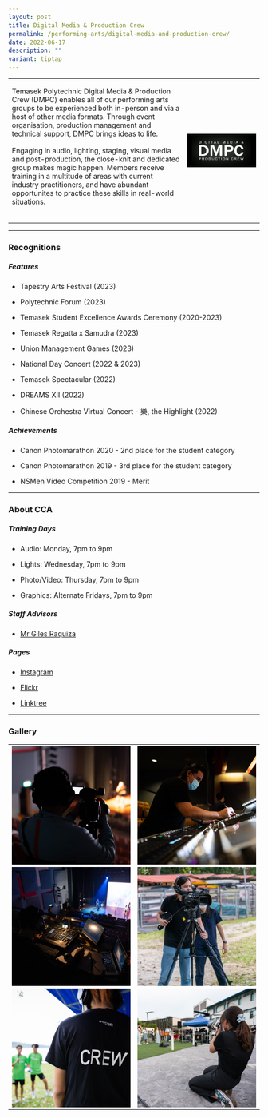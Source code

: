 ```yaml
---
layout: post
title: Digital Media & Production Crew
permalink: /performing-arts/digital-media-and-production-crew/
date: 2022-06-17
description: ""
variant: tiptap
---
```

<table style="minWidth: 50px">
<colgroup>
<col>
<col>
</colgroup>
<tbody>
<tr>
<td rowspan="1" colspan="1">
<p>Temasek Polytechnic Digital Media &amp; Production Crew (DMPC) enables
all of our performing arts groups to be experienced both in-person and
via a host of other media formats. Through event organisation, production
management and technical support, DMPC brings ideas to life.
<br>
<br>Engaging in audio, lighting, staging, visual media and post-production,
the close-knit and dedicated group makes magic happen. Members receive
training in a multitude of areas with current industry practitioners, and
have abundant opportunites to practice these skills in real-world situations.
<br>
<br>
</p>
</td>
<td rowspan="1" colspan="1">
<div class="isomer-image-wrapper">
<img style="display:block;margin-left:auto;margin-right:auto;" height="auto" width="100%" alt="DMPC" src="/images/Arts/DMPC/DMPC_logo.png">
</div>
</td>
</tr>
</tbody>
</table>
<hr>
<h3>Recognitions</h3>
<h5>Features</h5>
<ul data-tight="true" class="tight">
<li>
<p>Tapestry Arts Festival (2023)</p>
</li>
<li>
<p>Polytechnic Forum (2023)</p>
</li>
<li>
<p>Temasek Student Excellence Awards Ceremony (2020-2023)</p>
</li>
<li>
<p>Temasek Regatta x Samudra (2023)</p>
</li>
<li>
<p>Union Management Games (2023)</p>
</li>
<li>
<p>National Day Concert (2022 &amp; 2023)</p>
</li>
<li>
<p>Temasek Spectacular (2022)</p>
</li>
<li>
<p>DREAMS XII (2022)</p>
</li>
<li>
<p>Chinese Orchestra Virtual Concert - 樂, the Highlight (2022)</p>
</li>
</ul>
<h5>Achievements</h5>
<ul data-tight="true" class="tight">
<li>
<p>Canon Photomarathon 2020 - 2nd place for the student category</p>
</li>
<li>
<p>Canon Photomarathon 2019 - 3rd place for the student category</p>
</li>
<li>
<p>NSMen Video Competition 2019 - Merit</p>
</li>
</ul>
<hr>
<h3>About CCA</h3>
<h5>Training Days</h5>
<ul data-tight="true" class="tight">
<li>
<p>Audio: Monday, 7pm to 9pm</p>
</li>
<li>
<p>Lights: Wednesday, 7pm to 9pm</p>
</li>
<li>
<p>Photo/Video: Thursday, 7pm to 9pm</p>
</li>
<li>
<p>Graphics: Alternate Fridays, 7pm to 9pm</p>
</li>
</ul>
<h5>Staff Advisors</h5>
<ul data-tight="true" class="tight">
<li>
<p><a href="mailto:Giles_RAQUIZA@tp.edu.sg" rel="noopener noreferrer nofollow" target="_blank">Mr Giles Raquiza</a>
</p>
</li>
</ul>
<h5>Pages</h5>
<ul data-tight="true" class="tight">
<li>
<p><a href="https://www.instagram.com/tp.dmpc" rel="noopener noreferrer nofollow" target="_blank">Instagram</a>
</p>
</li>
<li>
<p><a href="https://www.flickr.com/photos/digitalmediacrewtp/albums" rel="noopener noreferrer nofollow" target="_blank">Flickr</a>
</p>
</li>
<li>
<p><a href="https://linktr.ee/tpdmpc" rel="noopener noreferrer nofollow" target="_blank">Linktree</a>
</p>
</li>
</ul>
<hr>
<h3>Gallery</h3>
<table style="minWidth: 50px">
<colgroup>
<col>
<col>
</colgroup>
<tbody>
<tr>
<td rowspan="1" colspan="1">
<div class="isomer-image-wrapper">
<img style="display:block;margin-left:auto;margin-right:auto;" height="auto" width="100%" alt="DMPC" src="/images/Arts/DMPC/DMPC_pic_1.jpg">
</div>
</td>
<td rowspan="1" colspan="1">
<div class="isomer-image-wrapper">
<img style="display:block;margin-left:auto;margin-right:auto;" height="auto" width="100%" alt="DMPC" src="/images/Arts/DMPC/DMPC_pic_2.jpg">
</div>
</td>
</tr>
<tr>
<td rowspan="1" colspan="1">
<div class="isomer-image-wrapper">
<img style="display:block;margin-left:auto;margin-right:auto;" height="auto" width="100%" alt="DMPC" src="/images/Arts/DMPC/DMPC_pic_3.jpg">
</div>
</td>
<td rowspan="1" colspan="1">
<div class="isomer-image-wrapper">
<img style="display:block;margin-left:auto;margin-right:auto;" height="auto" width="100%" alt="DMPC" src="/images/Arts/DMPC/DMPC_pic_4.jpg">
</div>
</td>
</tr>
<tr>
<td rowspan="1" colspan="1">
<div class="isomer-image-wrapper">
<img style="display:block;margin-left:auto;margin-right:auto;" height="auto" width="100%" alt="DMPC" src="/images/Arts/DMPC/DMPC_pic_5.jpg">
</div>
</td>
<td rowspan="1" colspan="1">
<div class="isomer-image-wrapper">
<img style="display:block;margin-left:auto;margin-right:auto;" height="auto" width="100%" alt="DMPC" src="/images/Arts/DMPC/DMPC_pic_6.jpg">
</div>
</td>
</tr>
</tbody>
</table>
<p></p>